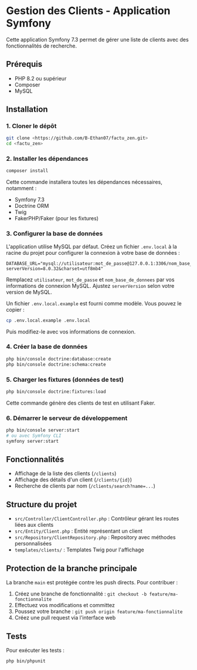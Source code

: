 # Gestion des Clients - Application Symfony

Cette application Symfony 7.3 permet de gérer une liste de clients avec des fonctionnalités de recherche.

## Prérequis

- PHP 8.2 ou supérieur
- Composer
- MySQL

## Installation

### 1. Cloner le dépôt

```bash
git clone <https://github.com/B-Ethan07/factu_zen.git>
cd <factu_zen>
```

### 2. Installer les dépendances

```bash
composer install
```

Cette commande installera toutes les dépendances nécessaires, notamment :
- Symfony 7.3
- Doctrine ORM
- Twig
- FakerPHP/Faker (pour les fixtures)

### 3. Configurer la base de données

L'application utilise MySQL par défaut. Créez un fichier `.env.local` à la racine du projet pour configurer la connexion à votre base de données :

```
DATABASE_URL="mysql://utilisateur:mot_de_passe@127.0.0.1:3306/nom_base_de_donnees?serverVersion=8.0.32&charset=utf8mb4"
```

Remplacez `utilisateur`, `mot_de_passe` et `nom_base_de_donnees` par vos informations de connexion MySQL. Ajustez `serverVersion` selon votre version de MySQL.

Un fichier `.env.local.example` est fourni comme modèle. Vous pouvez le copier :

```bash
cp .env.local.example .env.local
```

Puis modifiez-le avec vos informations de connexion.

### 4. Créer la base de données

```bash
php bin/console doctrine:database:create
php bin/console doctrine:schema:create
```

### 5. Charger les fixtures (données de test)

```bash
php bin/console doctrine:fixtures:load
```

Cette commande génère des clients de test en utilisant Faker.

### 6. Démarrer le serveur de développement

```bash
php bin/console server:start
# ou avec Symfony CLI
symfony server:start
```

## Fonctionnalités

- Affichage de la liste des clients (`/clients`)
- Affichage des détails d'un client (`/clients/{id}`)
- Recherche de clients par nom (`/clients/search?name=...`)

## Structure du projet

- `src/Controller/ClientController.php` : Contrôleur gérant les routes liées aux clients
- `src/Entity/Client.php` : Entité représentant un client
- `src/Repository/ClientRepository.php` : Repository avec méthodes personnalisées
- `templates/clients/` : Templates Twig pour l'affichage

## Protection de la branche principale

La branche `main` est protégée contre les push directs. Pour contribuer :

1. Créez une branche de fonctionnalité : `git checkout -b feature/ma-fonctionnalite`
2. Effectuez vos modifications et committez
3. Poussez votre branche : `git push origin feature/ma-fonctionnalite`
4. Créez une pull request via l'interface web

## Tests

Pour exécuter les tests :

```bash
php bin/phpunit
```
